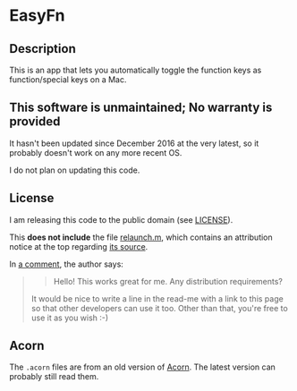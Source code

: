 # EasyFn

## Description

This is an app that lets you automatically toggle the function keys
as function/special keys on a Mac.

## This software is unmaintained; No warranty is provided

It hasn't been updated since December 2016 at the very latest, so
it probably doesn't work on any more recent OS.

I do not plan on updating this code.

## License

I am releasing this code to the public domain (see [LICENSE]()).

This **does not include** the file [relaunch.m](), which contains
an attribution notice at the top regarding [its source][ced].

In [a comment][comment], the author says:

> > Hello! This works great for me. Any distribution requirements?
>
> It would be nice to write a line in the read-me with a link to this
> page so that other developers can use it too. Other than that, you're
> free to use it as you wish :-)

## Acorn

The `.acorn` files are from an old version of [Acorn][].
The latest version can probably still read them.


[Acorn]: https://flyingmeat.com/acorn/
[ced]: http://0xced.blogspot.com/2006/06/relaunch-your-cocoa-application-by.html
[comment]: https://0xced.blogspot.com/2006/06/relaunch-your-cocoa-application-by.html?showComment=1161192720000#c116119273737925564
